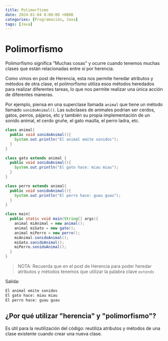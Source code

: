 ```yaml
---
title: Polimorfismo
date: 2024-01-04 8:00:00 +0800
categories: [Programación, Java]
tags: [Java]
---
```


# Polimorfismo

Polimorfismo significa "Muchas cosas" y ocurre cuando tenemos muchas clases que están relacionadas entre sí por herencia.

Como vimos en post de Herencia, esta nos permite heredar atributos y métodos de otra clase, el polimorfismo utiliza esos métodos heredados para realizar diferentes tareas, lo que nos permite realizar una única acción de diferentes maneras.

Por ejemplo, piensa en una superclase llamada `animal` que tiene un método llamado `sonidoAnimal()`. Las subclases de animales podrían ser cerdos, gatos, perros, pájaros, etc y también su propia implementación de un sonido animal, el cerdo gruñe, el gato maúlla, el perro ladra, etc.

```java
class animal{
  public void sonidoAnimal(){
    System.out.println("El animal emite sonidos");
  }
}

class gato extends animal {
  public void sonidoAnimal(){
    System.out.println("El gato hace: miau miau");
  }
}

class perro extends animal{
  public void sonidoAnimal(){
    System.out.println("El perro hace: guau guau");
  }
}

class main{
  public static void main(String[] args){
    animal miAnimal = new animal();
    animal miGato = new gato();
    animal miPerro = new perro();
    miAnimal.sonidoAnimal();
    miGato.sonidoAnimal();
    miPerro.sonidoAnimal();
  }
}
```

> NOTA: Recuerda que en el post de Herencia para poder heredar atributos y métodos tenemos que utilizar la palabra clave `extends`

Salida:

```txt
El animal emite sonidos
El gato hace: miau miau
El perro hace: guau guau
```

## ¿Por qué utilizar "herencia" y "polimorfismo"?

Es útil para la reutilización del código: reutiliza atributos y métodos de una clase existente cuando crear una nueva clase.
